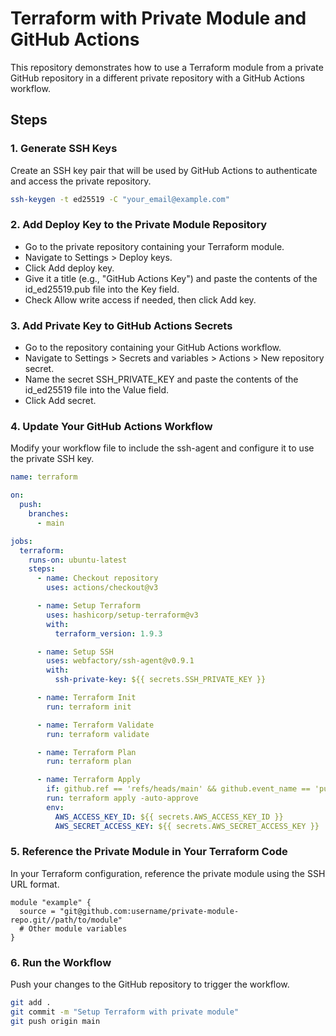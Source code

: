 # Terraform with Private Module and GitHub Actions

This repository demonstrates how to use a Terraform module from a private GitHub repository in a different private repository with a GitHub Actions workflow.

## Steps

### 1. Generate SSH Keys
Create an SSH key pair that will be used by GitHub Actions to authenticate and access the private repository.
```bash
ssh-keygen -t ed25519 -C "your_email@example.com"
```
### 2. Add Deploy Key to the Private Module Repository
  - Go to the private repository containing your Terraform module.
  - Navigate to Settings > Deploy keys.
  - Click Add deploy key.
  - Give it a title (e.g., "GitHub Actions Key") and paste the contents of the id_ed25519.pub file into the Key field.
  - Check Allow write access if needed, then click Add key.

### 3. Add Private Key to GitHub Actions Secrets
  - Go to the repository containing your GitHub Actions workflow.
  - Navigate to Settings > Secrets and variables > Actions > New repository secret.
  - Name the secret SSH_PRIVATE_KEY and paste the contents of the id_ed25519 file into the Value field.
  - Click Add secret.

### 4. Update Your GitHub Actions Workflow
Modify your workflow file to include the ssh-agent and configure it to use the private SSH key.
```yaml
name: terraform

on:
  push:
    branches:
      - main

jobs:
  terraform:
    runs-on: ubuntu-latest
    steps:
      - name: Checkout repository
        uses: actions/checkout@v3

      - name: Setup Terraform
        uses: hashicorp/setup-terraform@v3
        with:
          terraform_version: 1.9.3

      - name: Setup SSH
        uses: webfactory/ssh-agent@v0.9.1
        with:
          ssh-private-key: ${{ secrets.SSH_PRIVATE_KEY }}

      - name: Terraform Init
        run: terraform init

      - name: Terraform Validate
        run: terraform validate

      - name: Terraform Plan
        run: terraform plan

      - name: Terraform Apply
        if: github.ref == 'refs/heads/main' && github.event_name == 'push'
        run: terraform apply -auto-approve
        env:
          AWS_ACCESS_KEY_ID: ${{ secrets.AWS_ACCESS_KEY_ID }}
          AWS_SECRET_ACCESS_KEY: ${{ secrets.AWS_SECRET_ACCESS_KEY }}
```
### 5. Reference the Private Module in Your Terraform Code
In your Terraform configuration, reference the private module using the SSH URL format.

```hcl
module "example" {
  source = "git@github.com:username/private-module-repo.git//path/to/module"
  # Other module variables
}
```

### 6. Run the Workflow
Push your changes to the GitHub repository to trigger the workflow.

```bash
git add .
git commit -m "Setup Terraform with private module"
git push origin main
```
